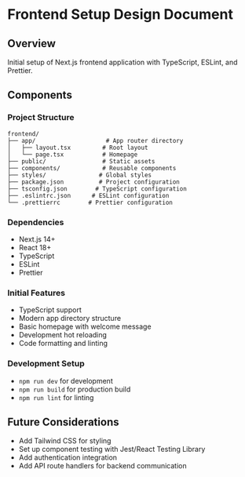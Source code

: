 # Frontend Setup Design Document

## Overview
Initial setup of Next.js frontend application with TypeScript, ESLint, and Prettier.

## Components

### Project Structure
```
frontend/
├── app/                    # App router directory
│   ├── layout.tsx         # Root layout
│   └── page.tsx           # Homepage
├── public/                # Static assets
├── components/            # Reusable components
├── styles/               # Global styles
├── package.json          # Project configuration
├── tsconfig.json        # TypeScript configuration
├── .eslintrc.json      # ESLint configuration
└── .prettierrc        # Prettier configuration
```

### Dependencies
- Next.js 14+
- React 18+
- TypeScript
- ESLint
- Prettier

### Initial Features
- TypeScript support
- Modern app directory structure
- Basic homepage with welcome message
- Development hot reloading
- Code formatting and linting

### Development Setup
- `npm run dev` for development
- `npm run build` for production build
- `npm run lint` for linting

## Future Considerations
- Add Tailwind CSS for styling
- Set up component testing with Jest/React Testing Library
- Add authentication integration
- Add API route handlers for backend communication 